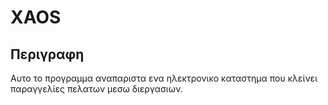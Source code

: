 # XAOS

## Περιγραφη
Αυτο το προγραμμα αναπαριστα ενα ηλεκτρονικο καταστημα που κλείνει παραγγελίες πελατων μεσω διεργασιων.
